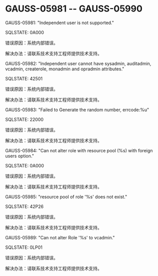 # GAUSS-05981 -- GAUSS-05990<a name="ZH-CN_TOPIC_0000001162898758"></a>

GAUSS-05981: "Independent user is not supported."

SQLSTATE: 0A000

错误原因：系统内部错误。

解决办法：请联系技术支持工程师提供技术支持。

GAUSS-05982: "Independent user cannot have sysadmin, auditadmin, vcadmin, createrole, monadmin and opradmin attributes."

SQLSTATE: 42501

错误原因：系统内部错误。

解决办法：请联系技术支持工程师提供技术支持。

GAUSS-05983: "Failed to Generate the random number, errcode:%u"

SQLSTATE: 22000

错误原因：系统内部错误。

解决办法：请联系技术支持工程师提供技术支持。

GAUSS-05984: "Can not alter role with resource pool \(%s\) with foreign users option."

SQLSTATE: 0A000

错误原因：系统内部错误。

解决办法：请联系技术支持工程师提供技术支持。

GAUSS-05985: "resource pool of role '%s' does not exist."

SQLSTATE: 42P26

错误原因：系统内部错误。

解决办法：请联系技术支持工程师提供技术支持。

GAUSS-05989: "Can not alter Role '%s' to vcadmin."

SQLSTATE: 0LP01

错误原因：系统内部错误。

解决办法：请联系技术支持工程师提供技术支持。

